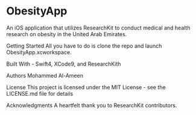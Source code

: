# ObesityApp
An iOS application that utilizes ResearchKit to conduct medical and health research on obesity in the United Arab Emirates.

Getting Started
All you have to do is clone the repo and launch ObesityApp.xcworkspace.

Built With - Swift4, XCode9, and ResearchKith

Authors
Mohammed Al-Ameen

License
This project is licensed under the MIT License - see the LICENSE.md file for details

Acknowledgments
A heartfelt thank you to ResearchKit contributors.
